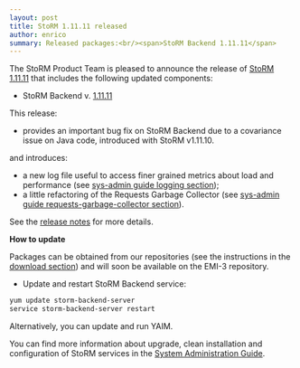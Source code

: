 ```yaml
---
layout: post
title: StoRM 1.11.11 released
author: enrico
summary: Released packages:<br/><span>StoRM Backend 1.11.11</span>
---
```


The StoRM Product Team is pleased to announce the release of [StoRM 1.11.11][release-notes] that
includes the following updated components:

* StoRM Backend v. [1.11.11][backend-rn]

This release:

* provides an important bug fix on StoRM Backend due to a covariance issue on Java code, introduced with StoRM v1.11.10.

and introduces:

* a new log file useful to access finer grained metrics about load and performance (see [sys-admin guide logging section]({{site.baseurl}}/documentation/sysadmin-guide/1.11.11/#storm-backend-metricslog));
* a little refactoring of the Requests Garbage Collector (see [sys-admin guide requests-garbage-collector section]({{site.baseurl}}/documentation/sysadmin-guide/1.11.11/#requests-garbage-collector)).

See the [release notes][release-notes] for more details.

**How to update**

Packages can be obtained from our repositories (see the instructions in the [download section][download-page]) and will soon be available on the EMI-3 repository.

- Update and restart StoRM Backend service:

```bash
yum update storm-backend-server
service storm-backend-server restart
```

Alternatively, you can update and run YAIM.

You can find more information about upgrade, clean installation and configuration of
StoRM services in the [System Administration Guide][storm-sysadmin-guide].


[backend-rn]: {{site.baseurl}}/release-notes/storm-backend-server/1.11.11/
[release-notes]: {{site.baseurl}}/release-notes/StoRM-v1.11.11.html
[download-page]: {{site.baseurl}}/download.html
[storm-sysadmin-guide]: {{site.baseurl}}/documentation/sysadmin-guide/
